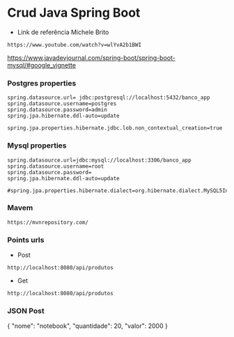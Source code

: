 # Crud Java Spring Boot
* Link de referência Michele Brito
```
https://www.youtube.com/watch?v=wlYvA2b1BWI
```

https://www.javadevjournal.com/spring-boot/spring-boot-mysql/#google_vignette

### Postgres properties
```
spring.datasource.url= jdbc:postgresql://localhost:5432/banco_app
spring.datasource.username=postgres
spring.datasource.password=admin
spring.jpa.hibernate.ddl-auto=update

spring.jpa.properties.hibernate.jdbc.lob.non_contextual_creation=true
```

### Mysql properties
```
spring.datasource.url=jdbc:mysql://localhost:3306/banco_app
spring.datasource.username=root
spring.datasource.password=
spring.jpa.hibernate.ddl-auto=update

#spring.jpa.properties.hibernate.dialect=org.hibernate.dialect.MySQL5InnoDBDialect
```

### Mavem
```
https://mvnrepository.com/
```

### Points urls

* Post
```
http://localhost:8080/api/produtos
```

* Get
```
http://localhost:8080/api/produtos
```
### JSON Post

{
    "nome": "notebook",
    "quantidade": 20,
    "valor": 2000
}